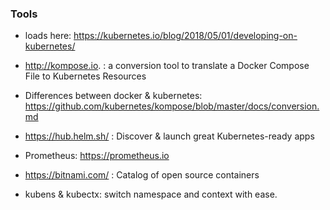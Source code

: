### Tools

- loads here: https://kubernetes.io/blog/2018/05/01/developing-on-kubernetes/

- http://kompose.io. : a conversion tool to translate a Docker Compose File to Kubernetes Resources 

- Differences between docker & kubernetes: https://github.com/kubernetes/kompose/blob/master/docs/conversion.md

- https://hub.helm.sh/ : Discover & launch great Kubernetes-ready apps

- Prometheus: https://prometheus.io

- https://bitnami.com/ : Catalog of open source containers

- kubens & kubectx: switch namespace and context with ease.
